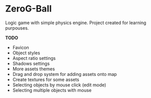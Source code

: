 # ZeroG-Ball
Logic game with simple physics engine.
Project created for learning purpouses.

<b>TODO</b>
<ul>
	<li>Favicon</li>
	<li>Object styles</li>
	<li>Aspect ratio settings</li>
	<li>Shadows settings</li>
	<li>More assets themes</li>
	<li>Drag and drop system for adding assets onto map</li>
	<li>Create textures for some assets</li>
	<li>Selecting objects by mouse click (edit mode)</li>
	<li>Selecting multiple objects with mouse</li>
</ul>
